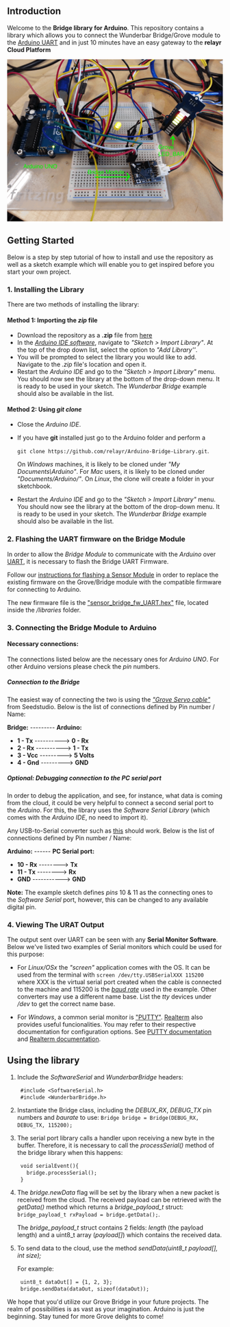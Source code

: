 Introduction
------------
Welcome to the **Bridge library for Arduino**.
This repository contains a library which allows you to connect the Wunderbar Bridge/Grove module to the [Arduino UART](http://arduino.cc/) and in just 10 minutes have an easy gateway to the **relayr Cloud Platform**

![Picture of the example](./README/arduinoBridge.gif)

## Getting Started

Below is a step by step tutorial of how to install and use the repository as well as a sketch example which will enable you to get inspired before you start your own project.

### 1. Installing the Library

There are two methods of installing the library:

#### Method 1: Importing the *zip* file

* Download the repository as a **.zip** file from [here](https://github.com/relayr/Arduino-Bridge-Library/archive/master.zip)
* In the *[Arduino IDE software](http://arduino.cc/en/main/software)*, navigate to *"Sketch > Import Library"*. At the top of the drop down list, select the option to *"Add Library''*.
* You will be prompted to select the library you would like to add. Navigate to the *.zip* file's location and open it.
* Restart the *Arduino IDE* and go to the *"Sketch > Import Library"* menu. You should now see the library at the bottom of the drop-down menu. It is ready to be used in your sketch. The *Wunderbar Bridge* example should also be available in the list.

#### Method 2: Using *git clone*

* Close the *Arduino IDE*.
* If you have **git** installed just go to the Arduino folder and perform a 

	`git clone https://github.com/relayr/Arduino-Bridge-Library.git`.
	
	On *Windows* machines, it is likely to be cloned under *"My Documents\Arduino\"*. For *Mac* users, it is likely to be cloned under *"Documents/Arduino/"*. On *Linux*, the clone will create a folder in your sketchbook.

* Restart the *Arduino IDE* and go to the *"Sketch > Import Library"* menu. You should now see the library at the bottom of the drop-down menu. It is ready to be used in your sketch. The *Wunderbar Bridge* example should also be available in the list.

### 2. Flashing the UART firmware on the Bridge Module

In order to allow the *Bridge Module* to communicate with the *Arduino* over [UART](http://en.wikipedia.org/wiki/Universal_asynchronous_receiver/transmitter), it is necessary to flash the Bridge UART Firmware.

Follow our [instructions for flashing a Sensor Module](https://developer.relayr.io/documents/HowTos/Flashing) in order to replace the existing firmware on the Grove/Bridge module with the compatible firmware for connecting to Arduino.

The new firmware file is the ["sensor\_bridge\_fw\_UART.hex"](https://github.com/relayr/Arduino-Bridge-Library/blob/master/libraries/WunderbarBridge/sensor_bridge_fw_UART.hex) file, located inside the */libraries* folder.


### 3. Connecting  the Bridge Module to Arduino

#### Necessary connections:
The connections listed below are the necessary ones for *Arduino UNO*. For other Arduino versions please check the *pin* numbers.

##### Connection to the Bridge

The easiest way of connecting the two is using the [*"Grove Servo cable"*](http://www.seeedstudio.com/depot/grove-branch-cable-for-servo5pcs-pack-p-753.html?cPath=178_179) from Seedstudio. Below is the list of connections defined by Pin number / Name:

 **Bridge:** --------- **Arduino:** 

*  **1 - Tx** ----------> **0 - Rx**
* **2 - Rx** ----------> **1 - Tx**
* **3 - Vcc** ---------> **5 Volts**
* **4  - Gnd** ---------> **GND**

##### Optional: Debugging connection to the PC serial port

In order to debug the application, and see, for instance, what data is coming from the cloud, it could be very helpful to connect a second serial port to the *Arduino*. For this, the library uses the *Software Serial Library* (which comes with the *Arduino IDE*, no need to import it). 

Any USB-to-Serial converter such as [this](http://www.amazon.com/PL2303HX-RS232-Cable-Module-Converter/dp/B008AGDTA4) should work. Below is the list of connections defined by Pin number / Name:

**Arduino:** ------ **PC Serial port:**

*  **10 - Rx** --------> **Tx**
* **11 - Tx** --------> **Rx**
* **GND** -----------> **GND**

**Note:** The example sketch defines *pins* 10 & 11 as the connecting ones to the *Software Serial* port, however, this can be changed to any available digital pin.

### 4. Viewing The URAT Output

The output sent over UART can be seen with any **Serial Monitor Software**. Below we've listed two examples of Serial monitors which could be used for this purpose:


* For *Linux/OSx* the *"screen"* application comes with the OS. It can be used from the terminal with `screen /dev/tty.USBSerialXXX 115200` where XXX is the virtual serial port created when the cable is connected to the machine and 115200 is the [*baud rate*](http://en.wikipedia.org/wiki/Symbol_rate) used in the example. Other converters may use a different name base. 
List the *tty* devices under */dev* to get the correct name base.

* For *Windows*, a common serial monitor is ["PUTTY"](http://www.putty.org/). [Realterm](http://realterm.sourceforge.net/) also provides useful funcionalities. You may refer to their respective documentation for configuration options. See [PUTTY documentation](http://www.chiark.greenend.org.uk/~sgtatham/putty/docs.html ) and [Realterm documentation](http://realterm.sourceforge.net/).

## Using the library

1. Include the *SoftwareSerial* and *WunderbarBridge* headers:

		#include <SoftwareSerial.h>
		#include <WunderbarBridge.h>

2. Instantiate the Bridge class, including the *DEBUX_RX*, *DEBUG_TX* pin numbers and *baurate* to use: `Bridge bridge = Bridge(DEBUG_RX, DEBUG_TX, 115200);`

3. The serial port library calls a handler upon receiving a new byte in the buffer. Therefore, it is necessary to call the *processSerial()* method of the bridge library when this happens:

		void serialEvent(){
		  bridge.processSerial();
		}

4. The *bridge.newData* flag will be set by the library when a new packet is received from the cloud. 
The received payload can be retrieved with the *getData()* method which returns a *bridge_payload_t* struct: `bridge_payload_t rxPayload = bridge.getData();`.

	The *bridge_payload_t* struct contains 2 fields: *length* (the payload length) and a uint8_t array (*payload[]*) which contains the received data.

5. To send data to the cloud, use the method *sendData(uint8_t payload[], int size);*
    
	For example:

		uint8_t dataOut[] = {1, 2, 3};
		bridge.sendData(dataOut, sizeof(dataOut));

We hope that you'd utilize our Grove Bridge in your future projects. The realm of possibilities is as vast as your imagination. Arduino is just the beginning. Stay tuned for more Grove delights to come!